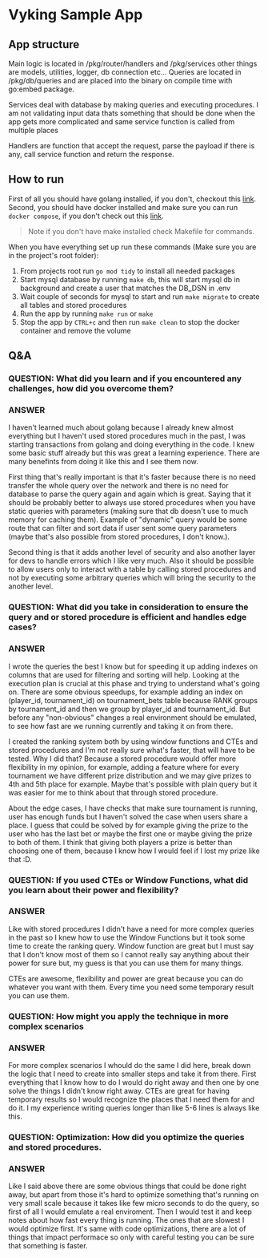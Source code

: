 # Vyking Sample App

## App structure
Main logic is located in /pkg/router/handlers and /pkg/services other things are models, utilities, logger, db connection etc...
Queries are located in /pkg/db/queries and are placed into the binary on compile time with go:embed package.

Services deal with database by making queries and executing procedures.
I am not validating input data thats something that should be done
when the app gets more complicated and same service function is called from multiple places

Handlers are function that accept the request, parse the payload if there is any, call service function and return the response.

## How to run

First of all you should have golang installed, if you don't, checkout this [link](https://go.dev/doc/install).
Second, you should have docker installed and make sure you can run `docker compose`,
if you don't check out this [link](https://docs.docker.com/engine/install/).

> Note if you don't have make installed check Makefile for commands.

When you have everything set up run these commands (Make sure you are in the project's root folder):

1. From projects root run `go mod tidy` to install all needed packages
2. Start mysql database by running `make db`, this will start mysql db in background and create a user that matches the DB_DSN in .env
3. Wait couple of seconds for mysql to start and run `make migrate` to create all tables and stored procedures
4. Run the app by running `make run` or `make`
5. Stop the app by `CTRL+c` and then run `make clean` to stop the docker container and remove the volume

## Q&A

### QUESTION: What did you learn and if you encountered any challenges, how did you overcome them?

### ANSWER

I haven't learned much about golang because I already knew almost everything but I haven't used stored procedures much in the past,
I was starting transactions from golang and doing everything in the code. I knew some basic stuff already but this was great a learning experience.
There are many benefints from doing it like this and I see them now.

First thing that's really important is that it's faster because there is no need transfer the whole query over the network and there is no need
for database to parse the query again and again which is great. Saying that it should be probably better to always use stored procedures when you have
static queries with parameters (making sure that db doesn't use to much memory for caching them).
Example of "dynamic" query would be some route that can filter and sort data if user sent some query parameters
(maybe that's also possible from stored procedures, I don't know.).

Second thing is that it adds another level of security and also another layer for devs to handle errors which I like very much. Also it should be
possible to allow users only to interact with a table by calling stored procedures and not by executing some arbitrary queries which will
bring the security to the another level.



### QUESTION: What did you take in consideration to ensure the query and or stored procedure is efficient and handles edge cases?

### ANSWER

I wrote the queries the best I know but for speeding it up adding indexes on columns that are used for filtering and sorting will help.
Looking at the execution plan is crucial at this phase and trying to understand what's going on. There are some obvious speedups, for example
adding an index on (player_id, tournament_id) on tournament_bets table because RANK groups by tournament_id and then we group by player_id and tournament_id.
But before any "non-obvious" changes a real environment should be emulated, to see how fast are we running currently and taking it on from there.

I created the ranking system both by using window functions and CTEs and stored procedures and I'm not really sure what's faster, that will have to be tested.
Why I did that? Because a stored procedure would offer more flexibility in my opinion, for example, adding a feature where for every tournament we have different prize distribution and
we may give prizes to 4th and 5th place for example. Maybe that's possible with plain query but it was easier for me to think about that through stored procedure.

About the edge cases, I have checks that make sure tournament is running, user has enough funds but I haven't solved the case when users share a place.
I guess that could be solved by for example giving the prize to the user who has the last bet or maybe the first one or maybe giving the prize to both of them.
I think that giving both players a prize is better than choosing one of them, because I know how I would feel if I lost my prize like that :D.


### QUESTION: If you used CTEs or Window Functions, what did you learn about their power and flexibility?

### ANSWER

Like with stored procedures I didn't have a need for more complex queries in the past so I knew how to use the Window Functions but
it took some time to create the ranking query. Window function are great but I must say that I don't know most of them
so I cannot really say anything about their power for sure but, my guess is that you can use them for many things.

CTEs are awesome, flexibility and power are great because you can do whatever you want with them.
Every time you need some temporary result you can use them.


### QUESTION: How might you apply the technique in more complex scenarios

### ANSWER

For more complex scenarios I whould do the same I did here, break down the logic that I need to create into smaller steps and take it from there.
First everything that I know how to do I would do right away and then one by one solve the things I didn't know right away.
CTEs are great for having temporary results so I would recognize the places that I need them for and do it.
I my experience writing queries longer than like 5-6 lines is always like this.

### QUESTION: Optimization: How did you optimize the queries and stored procedures.

### ANSWER

Like I said above there are some obvious things that could be done right away,
but apart from those it's hard to optimize something that's running on very small scale because it takes like few micro seconds to do the query,
so first of  all I would emulate a real enviroment. Then I would test it and keep notes about how fast every thing is running.
The ones that are slowest I would optimize first. It's same with code optimizations, there are a lot of things that impact performace so only with
careful testing you can be sure that something is faster.
